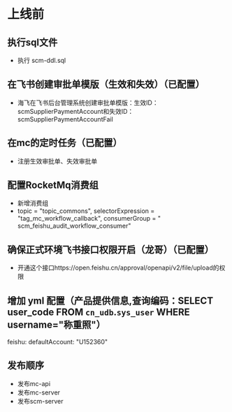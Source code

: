 # 上线前

## 执行sql文件

- 执行 scm-ddl.sql

## 在飞书创建审批单模版（生效和失效）（已配置）

- 海飞在飞书后台管理系统创建审批单模版：生效ID：scmSupplierPaymentAccount和失效ID：scmSupplierPaymentAccountFail

## 在mc的定时任务（已配置）

- 注册生效审批单、失效审批单

## 配置RocketMq消费组

- 新增消费组
- topic = "topic_commons", selectorExpression = "tag_mc_workflow_callback", consumerGroup = "
  scm_feishu_audit_workflow_consumer"

## 确保正式环境飞书接口权限开启（龙哥）（已配置）

- 开通这个接口https://open.feishu.cn/approval/openapi/v2/file/upload的权限

## 增加 yml 配置（产品提供信息,查询编码：SELECT user_code FROM `cn_udb`.`sys_user` WHERE username="称重照"）

feishu:
defaultAccount: "U152360"

## 发布顺序

- 发布mc-api
- 发布mc-server
- 发布scm-server






